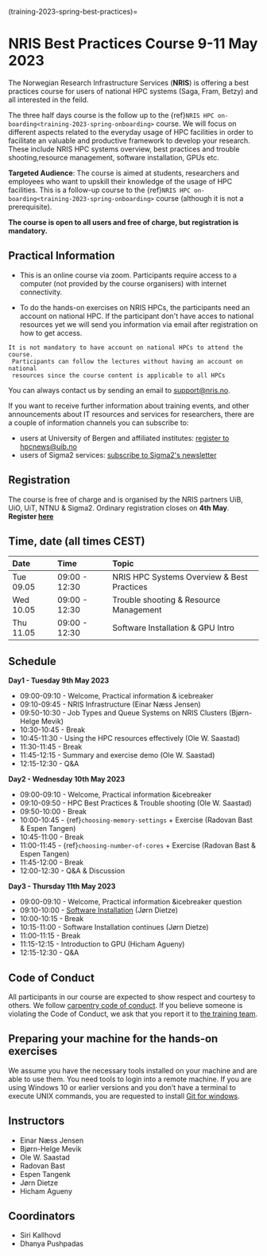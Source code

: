 (training-2023-spring-best-practices)=


# NRIS Best Practices Course 9-11 May 2023

The Norwegian Research Infrastructure Services (**NRIS**) is offering
a best practices course for users of national HPC systems (Saga, Fram, Betzy) 
and all interested in the feild.

The three half days course is the follow up to the
{ref}`NRIS HPC on-boarding<training-2023-spring-onboarding>`
course. We will focus on different aspects related to the everyday usage
of HPC facilities in order to facilitate an valuable and productive framework
to develop your research. These include NRIS HPC systems overview, best practices
and trouble shooting,resource management, software installation, GPUs etc.

**Targeted Audience**: The course is aimed at students, researchers and employees
who want to upskill  their knowledge of the usage of HPC facilities. This is a follow-up
course to the {ref}`NRIS HPC on-boarding<training-2023-spring-onboarding>` course
(although it is not a prerequisite).

**The course is open to all users and free of charge, but registration is mandatory.**

## **Practical Information**

- This is an online course via zoom. Participants require access to a computer
(not provided by the course organisers) with internet connectivity.

- To do the hands-on exercises on NRIS HPCs, the participants need an account 
on national HPC. If the participant don't have acces to national resources yet
 we will send you information via email after registration on how to get access.

```{note}
It is not mandatory to have account on national HPCs to attend the course.
 Participants can follow the lectures without having an account on national
 resources since the course content is applicable to all HPCs
```   

You can always contact us by sending an email to [support@nris.no](mailto:support@nris.no).

If you want to receive further information about training events, and other announcements about IT resources
 and services for researchers, there are a couple of information channels you can subscribe to:
- users at University of Bergen and affiliated institutes: [register to hpcnews@uib.no](https://mailman.uib.no/listinfo/hpcnews)
- users of Sigma2 services: [subscribe to Sigma2's newsletter](https://sigma2.us13.list-manage.com/subscribe?u=4fd109ad79a5dca6dde7e4997&id=59b164c7b6)


## **Registration**

The course is free of charge and is organised by the NRIS partners UiB, UiO, UiT, NTNU & Sigma2. Ordinary registration closes on **4th May**.
**Register  [here](https://skjemaker.app.uib.no/view.php?id=14358758)**

## Time, date (all times CEST)
|   Date    |  Time   |  Topic  |
| :----------- | :----------- | :---------- |
| Tue 09.05    | 09:00 - 12:30 | NRIS HPC Systems Overview & Best Practices |
| Wed 10.05    | 09:00 - 12:30 | Trouble shooting & Resource Management |
| Thu 11.05    | 09:00 - 12:30 | Software Installation & GPU Intro |

## Schedule

**Day1 - Tuesday 9th May 2023**

- 09:00-09:10 - Welcome, Practical information & icebreaker 
- 09:10-09:45 - NRIS Infrastructure (Einar Næss Jensen)
- 09:50-10:30 - Job Types and Queue Systems on NRIS Clusters (Bjørn-Helge Mevik)
- 10:30-10:45 - Break
- 10:45-11:30 - Using the HPC resources effectively (Ole W. Saastad)
- 11:30-11:45 - Break
- 11:45-12:15 - Summary and exercise demo (Ole W. Saastad)
- 12:15-12:30 - Q&A

**Day2 - Wednesday 10th May 2023**

- 09:00-09:10 - Welcome, Practical information &icebreaker
- 09:10-09:50 - HPC Best Practices & Trouble shooting (Ole W. Saastad)
- 09:50-10:00 - Break
- 10:00-10:45 - {ref}`choosing-memory-settings` + Exercise (Radovan Bast & Espen Tangen)
- 10:45-11:00 - Break
- 11:00-11:45 - {ref}`choosing-number-of-cores` + Exercise (Radovan Bast & Espen Tangen)
- 11:45-12:00 - Break
- 12:00-12:30 - Q&A & Discussion

**Day3 - Thursday 11th May 2023**

- 09:00-09:10 - Welcome, Practical information &icebreaker question
- 09:10-10:00 - [Software Installation](https://documentation.sigma2.no/software/userinstallsw.html) (Jørn Dietze)
- 10:00-10:15 - Break
- 10:15-11:00 - Software Installation continues (Jørn Dietze)
- 11:00-11:15 - Break
- 11:15-12:15 - Introduction to GPU (Hicham Agueny)
- 12:15-12:30 - Q&A


## Code of Conduct

All participants in our course are expected to show respect and courtesy to
others. We follow [carpentry code of
conduct](https://docs.carpentries.org/topic_folders/policies/code-of-conduct.html#code-of-conduct-detailed-view).
If you believe someone is violating the Code of Conduct, we ask that you report
it to [the training team](mailto:training@nris.no).

## Preparing your machine for the hands-on exercises

We assume you have the necessary tools installed on your machine and are able
to use them. You need tools to login into a remote machine.
If you are using Windows 10 or earlier versions and you don’t have a terminal to execute UNIX
commands, you are requested to install [Git for windows](https://gitforwindows.org/).

## Instructors

- Einar Næss Jensen
- Bjørn-Helge Mevik
- Ole W. Saastad
- Radovan Bast
- Espen Tangenk
- Jørn Dietze
- Hicham Agueny

## Coordinators 

- Siri Kallhovd
- Dhanya Pushpadas
